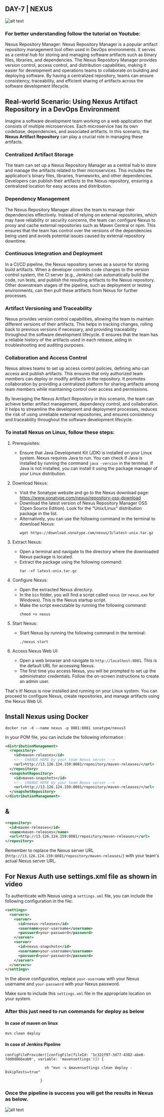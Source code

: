 ## DAY-7 | NEXUS

![alt text](https://github.com/jaiswaladi246/30-Days-Of-DevOps/blob/main/Images/5.png?raw=true)

### For better understanding follow the tutorial on Youtube:


Nexus Repository Manager: Nexus Repository Manager is a popular artifact repository management tool often used in DevOps environments. It serves as a central hub for storing and managing software artifacts such as binary files, libraries, and dependencies. The Nexus Repository Manager provides version control, access control, and distribution capabilities, making it easier for development and operations teams to collaborate on building and deploying software. By having a centralized repository, teams can ensure consistency, traceability, and efficient sharing of artifacts across the software development lifecycle.

## Real-world Scenario: Using Nexus Artifact Repository in a DevOps Environment

Imagine a software development team working on a web application that consists of multiple microservices. Each microservice has its own codebase, dependencies, and associated artifacts. In this scenario, the **Nexus Artifact Repository** can play a crucial role in managing these artifacts.

### **Centralized Artifact Storage**

The team can set up a Nexus Repository Manager as a central hub to store and manage the artifacts related to their microservices. This includes the application's binary files, libraries, frameworks, and other dependencies. Developers can publish their artifacts to the Nexus repository, ensuring a centralized location for easy access and distribution.

### **Dependency Management**

The Nexus Repository Manager allows the team to manage their dependencies effectively. Instead of relying on external repositories, which may have reliability or security concerns, the team can configure Nexus to proxy and cache external repositories such as Maven Central or npm. This ensures that the team has control over the versions of the dependencies being used and avoids potential issues caused by external repository downtime.

### **Continuous Integration and Deployment**

In a CI/CD pipeline, the Nexus repository serves as a source for storing build artifacts. When a developer commits code changes to the version control system, the CI server (e.g., Jenkins) can automatically build the code, run tests, and publish the resulting artifacts to the Nexus repository. Other downstream stages of the pipeline, such as deployment or testing environments, can then pull these artifacts from Nexus for further processes.

### **Artifact Versioning and Traceability**

Nexus provides version control capabilities, allowing the team to maintain different versions of their artifacts. This helps in tracking changes, rolling back to previous versions if necessary, and providing traceability throughout the software development lifecycle. It ensures that the team has a reliable history of the artifacts used in each release, aiding in troubleshooting and auditing purposes.

### **Collaboration and Access Control**

Nexus allows teams to set up access control policies, defining who can access and publish artifacts. This ensures that only authorized team members can deploy or modify artifacts in the repository. It promotes collaboration by providing a centralized platform for sharing artifacts among team members while maintaining control over access and permissions.

By leveraging the Nexus Artifact Repository in this scenario, the team can achieve better artifact management, dependency control, and collaboration. It helps to streamline the development and deployment processes, reduces the risk of using unreliable external repositories, and ensures consistency and traceability throughout the software development lifecycle.

### To install Nexus on Linux, follow these steps:

1. Prerequisites:
   - Ensure that Java Development Kit (JDK) is installed on your Linux system. Nexus requires Java to run. You can check if Java is installed by running the command `java -version` in the terminal. If Java is not installed, you can install it using the package manager of your Linux distribution.

2. Download Nexus:
   - Visit the Sonatype website and go to the Nexus download page: https://www.sonatype.com/nexus/repository-oss-download
   - Download the latest version of Nexus Repository Manager OSS (Open Source Edition). Look for the "Unix/Linux" distribution package in the list.
   - Alternatively, you can use the following command in the terminal to download Nexus:
     ```
     wget https://download.sonatype.com/nexus/3/latest-unix.tar.gz
     ```

3. Extract Nexus:
   - Open a terminal and navigate to the directory where the downloaded Nexus package is located.
   - Extract the package using the following command:
     ```
     tar -xf latest-unix.tar.gz
     ```

4. Configure Nexus:
   - Open the extracted Nexus directory.
   - In the `bin` folder, you will find a script called `nexus` (or `nexus.exe` for Windows). This is the Nexus startup script.
   - Make the script executable by running the following command:
     ```
     chmod +x nexus
     ```

5. Start Nexus:
   - Start Nexus by running the following command in the terminal:
     ```
     ./nexus start
     ```

6. Access Nexus Web UI:
   - Open a web browser and navigate to `http://localhost:8081`. This is the default URL for accessing Nexus.
   - The first time you access Nexus, you will be prompted to set up the administrator credentials. Follow the on-screen instructions to create an admin user.

That's it! Nexus is now installed and running on your Linux system. You can proceed to configure Nexus, create repositories, and manage artifacts using the Nexus Web UI.

## Install Nexus using Docker

```
docker run -d --name nexus -p 8081:8081 sonatype/nexus3
```
In your POM file, you can include the following information :

```xml
<distributionManagement>
  <repository>
    <id>maven-releases</id>
    <!-- CHANGE HERE by your team Nexus server -->
    <url>http://13.126.124.159:8081/repository/maven-releases/</url>
  </repository>
  <snapshotRepository>
    <id>maven-snapshots</id>
    <!-- CHANGE HERE by your team Nexus server -->
    <url>http://13.126.124.159:8081/repository/maven-releases/</url>
  </snapshotRepository>
</distributionManagement>
```

## & 

```xml
<repository>
  <id>maven-releases</id>
  <name>maven-releases</name>
  <url>http://13.126.124.159:8081/repository/maven-releases/</url>
</repository>
```

Remember to replace the Nexus server URL (`http://13.126.124.159:8081/repository/maven-releases/`) with your team's actual Nexus server URL.

## For Nexus Auth use settings.xml file as shown in video

To authenticate with Nexus using a `settings.xml` file, you can include the following configuration in the file:

```xml
<settings>
  <servers>
    <server>
      <id>nexus-releases</id>
      <username>your-username</username>
      <password>your-password</password>
    </server>
    <server>
      <id>nexus-snapshots</id>
      <username>your-username</username>
      <password>your-password</password>
    </server>
  </servers>
</settings>
```

In the above configuration, replace `your-username` with your Nexus username and `your-password` with your Nexus password. 

Make sure to include this `settings.xml` file in the appropriate location on your system.

### After this just need to run commands for deploy as below

#### In case of maven on linux
```
mvn clean deploy
```

#### In case of Jenkins Pipeline
```
configFileProvider([configFile(fileId: '1c322f97-3d77-4302-abe0-7dd0d866eab0', variable: 'mavensettings')]) {
                  
                  sh "mvn -s $mavensettings clean deploy -DskipTests=true"
                  
                }
```

### Once the pipeline is success you will get the results in Nexus as below.

![alt text](https://github.com/jaiswaladi246/30-Days-Of-DevOps/blob/main/Images/4.png?raw=true)


